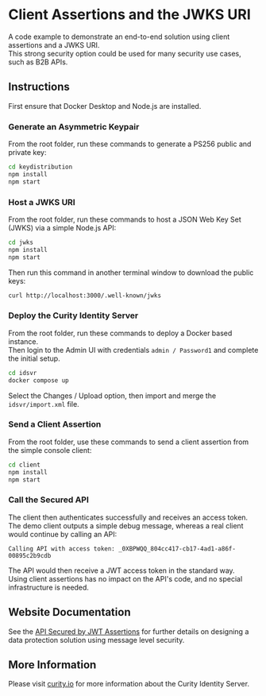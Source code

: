 # Client Assertions and the JWKS URI

A code example to demonstrate an end-to-end solution using client assertions and a JWKS URI.\
This strong security option could be used for many security use cases, such as B2B APIs.

## Instructions

First ensure that Docker Desktop and Node.js are installed.

### Generate an Asymmetric Keypair

From the root folder, run these commands to generate a PS256 public and private key:

```bash
cd keydistribution
npm install
npm start
```

### Host a JWKS URI

From the root folder, run these commands to host a JSON Web Key Set (JWKS) via a simple Node.js API:

```bash
cd jwks
npm install
npm start
```

Then run this command in another terminal window to download the public keys:

```bash
curl http://localhost:3000/.well-known/jwks
```

### Deploy the Curity Identity Server

From the root folder, run these commands to deploy a Docker based instance.\
Then login to the Admin UI with credentials `admin / Password1` and complete the initial setup.

```bash
cd idsvr
docker compose up
```

Select the Changes / Upload option, then import and merge the `idsvr/import.xml` file.

### Send a Client Assertion

From the root folder, use these commands to send a client assertion from the simple console client:

```bash
cd client
npm install
npm start
```

### Call the Secured API

The client then authenticates successfully and receives an access token.\
The demo client outputs a simple debug message, whereas a real client would continue by calling an API:

```text
Calling API with access token: _0XBPWQQ_804cc417-cb17-4ad1-a86f-00895c2b9cdb
```

The API would then receive a JWT access token in the standard way.\
Using client assertions has no impact on the API's code, and no special infrastructure is needed.

## Website Documentation

See the [API Secured by JWT Assertions](https://curity.io/resources/learn/api-jwt-assertions) for further details on designing a data protection solution using message level security.

## More Information

Please visit [curity.io](https://curity.io/) for more information about the Curity Identity Server.
